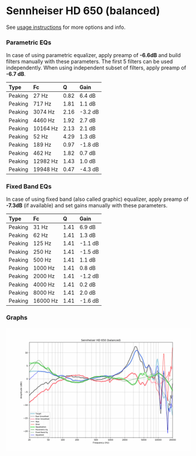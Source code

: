 # Sennheiser HD 650 (balanced)
See [usage instructions](https://github.com/jaakkopasanen/AutoEq#usage) for more options and info.

### Parametric EQs
In case of using parametric equalizer, apply preamp of **-6.6dB** and build filters manually
with these parameters. The first 5 filters can be used independently.
When using independent subset of filters, apply preamp of **-6.7 dB**.

| Type    | Fc       |    Q | Gain    |
|:--------|:---------|:-----|:--------|
| Peaking | 27 Hz    | 0.82 | 6.4 dB  |
| Peaking | 717 Hz   | 1.81 | 1.1 dB  |
| Peaking | 3074 Hz  | 2.16 | -3.2 dB |
| Peaking | 4460 Hz  | 1.92 | 2.7 dB  |
| Peaking | 10164 Hz | 2.13 | 2.1 dB  |
| Peaking | 52 Hz    | 4.29 | 1.3 dB  |
| Peaking | 189 Hz   | 0.97 | -1.8 dB |
| Peaking | 462 Hz   | 1.82 | 0.7 dB  |
| Peaking | 12982 Hz | 1.43 | 1.0 dB  |
| Peaking | 19948 Hz | 0.47 | -4.3 dB |

### Fixed Band EQs
In case of using fixed band (also called graphic) equalizer, apply preamp of **-7.3dB**
(if available) and set gains manually with these parameters.

| Type    | Fc       |    Q | Gain    |
|:--------|:---------|:-----|:--------|
| Peaking | 31 Hz    | 1.41 | 6.9 dB  |
| Peaking | 62 Hz    | 1.41 | 1.3 dB  |
| Peaking | 125 Hz   | 1.41 | -1.1 dB |
| Peaking | 250 Hz   | 1.41 | -1.5 dB |
| Peaking | 500 Hz   | 1.41 | 1.1 dB  |
| Peaking | 1000 Hz  | 1.41 | 0.8 dB  |
| Peaking | 2000 Hz  | 1.41 | -1.2 dB |
| Peaking | 4000 Hz  | 1.41 | 0.2 dB  |
| Peaking | 8000 Hz  | 1.41 | 2.0 dB  |
| Peaking | 16000 Hz | 1.41 | -1.6 dB |

### Graphs
![](./Sennheiser%20HD%20650%20(balanced).png)